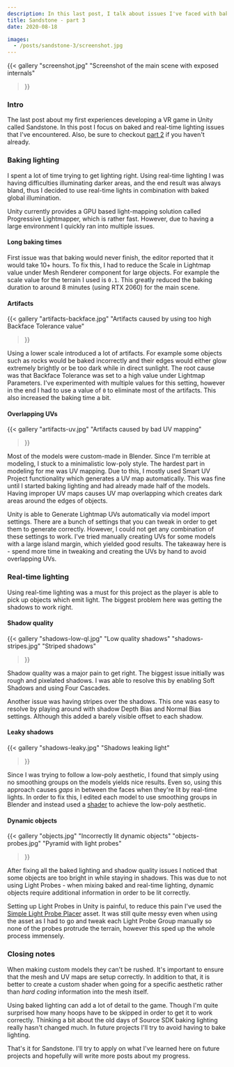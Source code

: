 ```yaml
---
description: In this last post, I talk about issues I've faced with baked and real-time lighting.
title: Sandstone - part 3
date: 2020-08-18

images:
  - /posts/sandstone-3/screenshot.jpg
---
```


{{<
  gallery
  "screenshot.jpg" "Screenshot of the main scene with exposed internals"
>}}

### Intro
The last post about my first experiences developing a VR game in Unity called Sandstone. In this post I focus on baked and real-time lighting issues that I've encountered. Also, be sure to checkout [part 2](/posts/sandstone-2) if you haven't already.

### Baking lighting
I spent a lot of time trying to get lighting right. Using real-time lighting I was having difficulties illuminating darker areas, and the end result was always bland, thus I decided to use real-time lights in combination with baked global illumination.

Unity currently provides a GPU based light-mapping solution called Progressive Lightmapper, which is rather fast. However, due to having a large environment I quickly ran into multiple issues.

#### Long baking times
First issue was that baking would never finish, the editor reported that it would take 10+ hours. To fix this, I had to reduce the Scale in Lightmap value under Mesh Renderer component for large objects. For example the scale value for the terrain I used is `0.1`. This greatly reduced the baking duration to around 8 minutes (using RTX 2060) for the main scene.

#### Artifacts
{{<
  gallery
  "artifacts-backface.jpg" "Artifacts caused by using too high Backface Tolerance value"
>}}

Using a lower scale introduced a lot of artifacts. For example some objects such as rocks would be baked incorrectly and their edges would either glow extremely brightly or be too dark while in direct sunlight. The root cause was that Backface Tolerance was set to a high value under Lightmap Parameters. I've experimented with multiple values for this setting, however in the end I had to use a value of `0` to eliminate most of the artifacts. This also increased the baking time a bit.

#### Overlapping UVs
{{<
  gallery
  "artifacts-uv.jpg" "Artifacts caused by bad UV mapping"
>}}

Most of the models were custom-made in Blender. Since I'm terrible at modeling, I stuck to a minimalistic low-poly style. The hardest part in modeling for me was UV mapping. Due to this, I mostly used Smart UV Project functionality which generates a UV map automatically. This was fine until I started baking lighting and had already made half of the models. Having improper UV maps causes UV map overlapping which creates dark areas around the edges of objects.

Unity is able to Generate Lightmap UVs automatically via model import settings. There are a bunch of settings that you can tweak in order to get them to generate correctly. However, I could not get any combination of these settings to work. I've tried manually creating UVs for some models with a large island margin, which yielded good results. The takeaway here is - spend more time in tweaking and creating the UVs by hand to avoid overlapping UVs.

### Real-time lighting
Using real-time lighting was a must for this project as the player is able to pick up objects which emit light. The biggest problem here was getting the shadows to work right.

#### Shadow quality
{{<
  gallery
  "shadows-low-ql.jpg" "Low quality shadows"
  "shadows-stripes.jpg" "Striped shadows"
>}}

Shadow quality was a major pain to get right. The biggest issue initially was rough and pixelated shadows. I was able to resolve this by enabling Soft Shadows and using Four Cascades.

Another issue was having stripes over the shadows. This one was easy to resolve by playing around with shadow Depth Bias and Normal Bias settings. Although this added a barely visible offset to each shadow.

#### Leaky shadows
{{<
  gallery
  "shadows-leaky.jpg" "Shadows leaking light"
>}}

Since I was trying to follow a low-poly aesthetic, I found that simply using no smoothing groups on the models yields nice results. Even so, using this approach causes _gaps_ in between the faces when they're lit by real-time lights. In order to fix this, I edited each model to use smoothing groups in Blender and instead used a [shader](https://github.com/Edvinas01/sandstone/blob/master/Assets/Shaders/Shader%20Graphs/Low%20Poly.shadergraph) to achieve the low-poly aesthetic.

#### Dynamic objects
{{<
  gallery
  "objects.jpg" "Incorrectly lit dynamic objects"
  "objects-probes.jpg" "Pyramid with light probes"
>}}

After fixing all the baked lighting and shadow quality issues I noticed that some objects are too bright in while staying in shadows. This was due to not using Light Probes - when mixing baked and real-time lighting, dynamic objects require additional information in order to be lit correctly.

Setting up Light Probes in Unity is painful, to reduce this pain I've used the [Simple Light Probe Placer](https://assetstore.unity.com/packages/tools/simple-light-probe-placer-58290) asset. It was still quite messy even when using the asset as I had to go and tweak each Light Probe Group manually so none of the probes protrude the terrain, however this sped up the whole process immensely.

### Closing notes
When making custom models they can't be rushed. It's important to ensure that the mesh and UV maps are setup correctly. In addition to that, it is better to create a custom shader when going for a specific aesthetic rather than _hard coding_ information into the mesh itself.

Using baked lighting can add a lot of detail to the game. Though I'm quite surprised how many hoops have to be skipped in order to get it to work correctly. Thinking a bit about the old days of Source SDK baking lighting really hasn't changed much. In future projects I'll try to avoid having to bake lighting.

That's it for Sandstone. I'll try to apply on what I've learned here on future projects and hopefully will write more posts about my progress.
